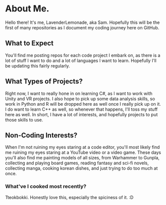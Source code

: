 # About Me.

Hello there! It's me, LavenderLemonade, aka Sam. Hopefully this will be the first of many repositories as I document my coding journey here on GitHub.  

## What to Expect

You'll find me posting repos for each code project I embark on, as there is a lot of stuff I want to do and a lot of languages I want to learn. Hopefully I'll be updating this fairly regularly. 

## What Types of Projects?

Right now, I want to really hone in on learning C#, as I want to work with Unity and VR projects. I also hope to pick up some data analysis skills, so work in Python and R will be dropped here as well once I really pick up on it. I do want to learn C++ as well, so whenever that happens, I'll toss my stuff here as well. In short, I have a lot of interests, and hopefully projects to put those skills to use. 

## Non-Coding Interests? 

When I'm not ruining my eyes staring at a code editor, you'll most likely find me ruining my eyes staring at a YouTube video or a video game. These days you'll also find me painting models of all sizes, from Warhammer to Gunpla, collecting and playing board games, reading fantasy and sci-fi novels, collecting manga, cooking korean dishes, and just trying to do too much at once. 

### What've I cooked most recently? 

Tteokbokki. Honestly love this, especially the spiciness of it. :D

